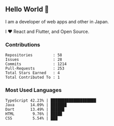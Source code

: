 ## Hello World 👋

I am a developer of web apps and other in Japan.

I ❤️ React and Flutter, and Open Source.

### Contributions

<!-- contributions start -->

    Repositories         : 58
    Issues               : 28
    Commits              : 1214
    Pull-Requests        : 253
    Total Stars Earned   : 4
    Total Contributed To : 1

<!-- contributions end -->

### Most Used Languages

<!-- most-used-languages start -->

    TypeScript 42.23% | ████████████████████
    Java       14.09% | ███████
    Dart       13.49% | ██████
    HTML        9.76% | █████
    CSS         5.54% | ███

<!-- most-used-languages end -->
